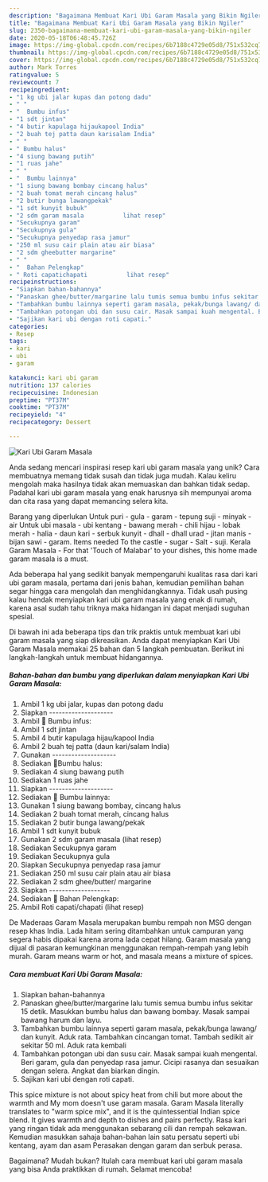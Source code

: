 ```yaml
---
description: "Bagaimana Membuat Kari Ubi Garam Masala yang Bikin Ngiler"
title: "Bagaimana Membuat Kari Ubi Garam Masala yang Bikin Ngiler"
slug: 2350-bagaimana-membuat-kari-ubi-garam-masala-yang-bikin-ngiler
date: 2020-05-18T06:48:45.726Z
image: https://img-global.cpcdn.com/recipes/6b7188c4729e05d8/751x532cq70/kari-ubi-garam-masala-foto-resep-utama.jpg
thumbnail: https://img-global.cpcdn.com/recipes/6b7188c4729e05d8/751x532cq70/kari-ubi-garam-masala-foto-resep-utama.jpg
cover: https://img-global.cpcdn.com/recipes/6b7188c4729e05d8/751x532cq70/kari-ubi-garam-masala-foto-resep-utama.jpg
author: Mark Torres
ratingvalue: 5
reviewcount: 7
recipeingredient:
- "1 kg ubi jalar kupas dan potong dadu"
- " "
- "  Bumbu infus"
- "1 sdt jintan"
- "4 butir kapulaga hijaukapool India"
- "2 buah tej patta daun karisalam India"
- " "
- " Bumbu halus"
- "4 siung bawang putih"
- "1 ruas jahe"
- " "
- "  Bumbu lainnya"
- "1 siung bawang bombay cincang halus"
- "2 buah tomat merah cincang halus"
- "2 butir bunga lawangpekak"
- "1 sdt kunyit bubuk"
- "2 sdm garam masala           lihat resep"
- "Secukupnya garam"
- "Secukupnya gula"
- "Secukupnya penyedap rasa jamur"
- "250 ml susu cair plain atau air biasa"
- "2 sdm gheebutter margarine"
- " "
- "  Bahan Pelengkap"
- " Roti capatichapati           lihat resep"
recipeinstructions:
- "Siapkan bahan-bahannya"
- "Panaskan ghee/butter/margarine lalu tumis semua bumbu infus sekitar 15 detik. Masukkan bumbu halus dan bawang bombay. Masak sampai bawang harum dan layu."
- "Tambahkan bumbu lainnya seperti garam masala, pekak/bunga lawang/ dan kunyit. Aduk rata. Tambahkan cincangan tomat. Tambah sedikit air sekitar 50 ml. Aduk rata kembali"
- "Tambahkan potongan ubi dan susu cair. Masak sampai kuah mengental. Beri garam, gula dan penyedap rasa jamur. Cicipi rasanya dan sesuaikan dengan selera. Angkat dan biarkan dingin."
- "Sajikan kari ubi dengan roti capati."
categories:
- Resep
tags:
- kari
- ubi
- garam

katakunci: kari ubi garam 
nutrition: 137 calories
recipecuisine: Indonesian
preptime: "PT37M"
cooktime: "PT37M"
recipeyield: "4"
recipecategory: Dessert

---
```



![Kari Ubi Garam Masala](https://img-global.cpcdn.com/recipes/6b7188c4729e05d8/751x532cq70/kari-ubi-garam-masala-foto-resep-utama.jpg)

Anda sedang mencari inspirasi resep kari ubi garam masala yang unik? Cara membuatnya memang tidak susah dan tidak juga mudah. Kalau keliru mengolah maka hasilnya tidak akan memuaskan dan bahkan tidak sedap. Padahal kari ubi garam masala yang enak harusnya sih mempunyai aroma dan cita rasa yang dapat memancing selera kita.

Barang yang diperlukan Untuk puri - gula - garam - tepung suji - minyak - air Untuk ubi masala - ubi kentang - bawang merah - chili hijau - lobak merah - halia - daun kari - serbuk kunyit - dhall - dhall urad - jitan manis - bijan sawi - garam. Items needed To the castle - sugar - Salt - suji. Kerala Garam Masala - For that &#39;Touch of Malabar&#39; to your dishes, this home made garam masala is a must.

Ada beberapa hal yang sedikit banyak mempengaruhi kualitas rasa dari kari ubi garam masala, pertama dari jenis bahan, kemudian pemilihan bahan segar hingga cara mengolah dan menghidangkannya. Tidak usah pusing kalau hendak menyiapkan kari ubi garam masala yang enak di rumah, karena asal sudah tahu triknya maka hidangan ini dapat menjadi suguhan spesial.


Di bawah ini ada beberapa tips dan trik praktis untuk membuat kari ubi garam masala yang siap dikreasikan. Anda dapat menyiapkan Kari Ubi Garam Masala memakai 25 bahan dan 5 langkah pembuatan. Berikut ini langkah-langkah untuk membuat hidangannya.

<!--inarticleads1-->

##### Bahan-bahan dan bumbu yang diperlukan dalam menyiapkan Kari Ubi Garam Masala:

1. Ambil 1 kg ubi jalar, kupas dan potong dadu
1. Siapkan  --------------------
1. Ambil  🌻 Bumbu infus:
1. Ambil 1 sdt jintan
1. Ambil 4 butir kapulaga hijau/kapool India
1. Ambil 2 buah tej patta (daun kari/salam India)
1. Gunakan  --------------------
1. Sediakan  🌻Bumbu halus:
1. Sediakan 4 siung bawang putih
1. Sediakan 1 ruas jahe
1. Siapkan  --------------------
1. Sediakan  🌻 Bumbu lainnya:
1. Gunakan 1 siung bawang bombay, cincang halus
1. Sediakan 2 buah tomat merah, cincang halus
1. Sediakan 2 butir bunga lawang/pekak
1. Ambil 1 sdt kunyit bubuk
1. Gunakan 2 sdm garam masala           (lihat resep)
1. Sediakan Secukupnya garam
1. Sediakan Secukupnya gula
1. Siapkan Secukupnya penyedap rasa jamur
1. Sediakan 250 ml susu cair plain atau air biasa
1. Sediakan 2 sdm ghee/butter/ margarine
1. Siapkan  -------------------
1. Sediakan  🌻 Bahan Pelengkap:
1. Ambil  Roti capati/chapati           (lihat resep)


De Maderaas Garam Masala merupakan bumbu rempah non MSG dengan resep khas India. Lada hitam sering ditambahkan untuk campuran yang segera habis dipakai karena aroma lada cepat hilang. Garam masala yang dijual di pasaran kemungkinan menggunakan rempah-rempah yang lebih murah. Garam means warm or hot, and masala means a mixture of spices. 

<!--inarticleads2-->

##### Cara membuat Kari Ubi Garam Masala:

1. Siapkan bahan-bahannya
1. Panaskan ghee/butter/margarine lalu tumis semua bumbu infus sekitar 15 detik. Masukkan bumbu halus dan bawang bombay. Masak sampai bawang harum dan layu.
1. Tambahkan bumbu lainnya seperti garam masala, pekak/bunga lawang/ dan kunyit. Aduk rata. Tambahkan cincangan tomat. Tambah sedikit air sekitar 50 ml. Aduk rata kembali
1. Tambahkan potongan ubi dan susu cair. Masak sampai kuah mengental. Beri garam, gula dan penyedap rasa jamur. Cicipi rasanya dan sesuaikan dengan selera. Angkat dan biarkan dingin.
1. Sajikan kari ubi dengan roti capati.


This spice mixture is not about spicy heat from chili but more about the warmth and My mom doesn&#39;t use garam masala. Garam Masala literally translates to &#34;warm spice mix&#34;, and it is the quintessential Indian spice blend. It gives warmth and depth to dishes and pairs perfectly. Rasa kari yang ringan tidak ada menggunakan sebarang cili dan rempah sekawan. Kemudian masukkan sahaja bahan-bahan lain satu persatu seperti ubi kentang, ayam dan asam Perasakan dengan garam dan serbuk perasa. 

Bagaimana? Mudah bukan? Itulah cara membuat kari ubi garam masala yang bisa Anda praktikkan di rumah. Selamat mencoba!
